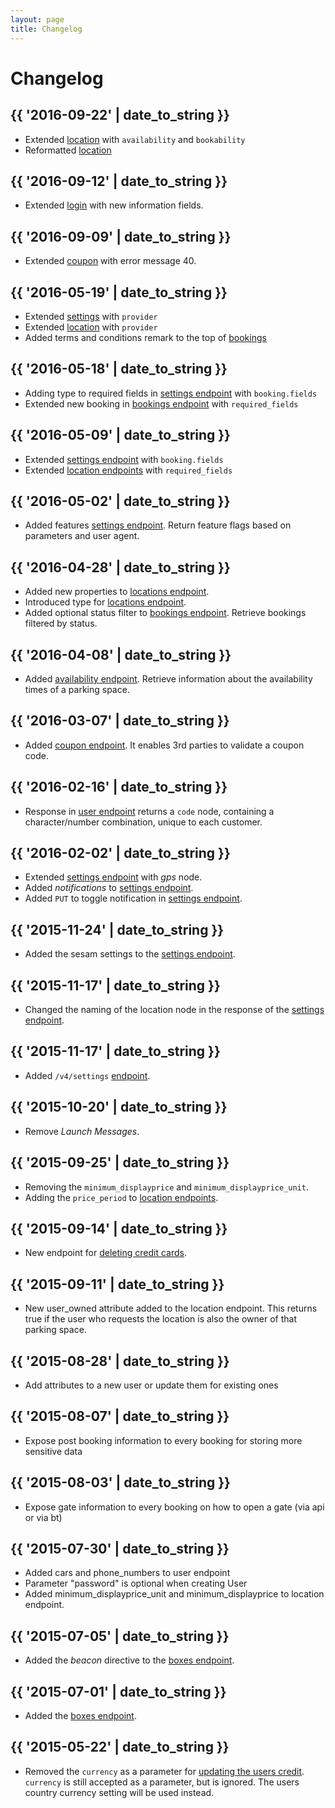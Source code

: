 ```yaml
---
layout: page
title: Changelog
---
```


# Changelog

<!--
  Add new changes to the log in historically descending order.
-->

## {{ '2016-09-22' | date_to_string }}

* Extended [location](/api/locations) with `availability` and `bookability`
* Reformatted [location](/api/locations)

## {{ '2016-09-12' | date_to_string }}

* Extended [login](/api/login) with new information fields.

## {{ '2016-09-09' | date_to_string }}

* Extended [coupon](/api/coupon) with error message 40.

## {{ '2016-05-19' | date_to_string }}

* Extended [settings](/api/settings) with `provider`
* Extended [location](/api/locations) with `provider`
* Added terms and conditions remark to the top of [bookings](/api/bookings) 

## {{ '2016-05-18' | date_to_string }}

* Adding type to required fields in [settings endpoint](/api/settings) with `booking.fields`
* Extended new booking in [bookings endpoint](/api/bookings) with `required_fields`

## {{ '2016-05-09' | date_to_string }}

* Extended [settings endpoint](/api/settings) with `booking.fields`
* Extended [location endpoints](/api/locations) with `required_fields`

## {{ '2016-05-02' | date_to_string }}

* Added features [settings endpoint](/api/settings/). Return feature flags based on parameters and user agent.

## {{ '2016-04-28' | date_to_string }}

* Added new properties to [locations endpoint](/api/locations/).
* Introduced type for [locations endpoint](/api/locations/). 
* Added optional status filter to [bookings endpoint](/api/bookings/). Retrieve bookings filtered by status.

## {{ '2016-04-08' | date_to_string }}

* Added [availability endpoint](/api/locations/{location_id}/availability). Retrieve information
  about the availability times of a parking space.

## {{ '2016-03-07' | date_to_string }}

* Added [coupon endpoint](/api/coupon/). It enables 3rd parties to validate a
  coupon code.

## {{ '2016-02-16' | date_to_string }}

* Response in [user endpoint](/api/user/) returns a `code` node, containing a
  character/number combination, unique to each customer.

## {{ '2016-02-02' | date_to_string }}

* Extended [settings endpoint](/api/settings/) with *gps* node.
* Added *notifications* to [settings endpoint](/api/settings/).
* Added `PUT` to toggle notification in [settings endpoint](/api/settings/).

## {{ '2015-11-24' | date_to_string }}

* Added the sesam settings to the [settings endpoint](/api/settings/).

## {{ '2015-11-17' | date_to_string }}

* Changed the naming of the location node in the response of the [settings endpoint](/api/settings/).

## {{ '2015-11-17' | date_to_string }}

* Added `/v4/settings` [endpoint](/api/settings/).

## {{ '2015-10-20' | date_to_string }}

* Remove _Launch Messages_.

## {{ '2015-09-25' | date_to_string }}

* Removing the `minimum_displayprice` and `minimum_displayprice_unit`.
* Adding the `price_period` to [location endpoints](/api/locations/).

## {{ '2015-09-14' | date_to_string }}

* New endpoint for [deleting credit cards](/api/payment/#delete-a-credit-card).

## {{ '2015-09-11' | date_to_string }}

* New user_owned attribute added to the location endpoint. This returns true if the user who requests the location is also the owner of that parking space.

## {{ '2015-08-28' | date_to_string }}

* Add attributes to a new user or update them for existing ones

## {{ '2015-08-07' | date_to_string }}

* Expose post booking information to every booking for storing more sensitive data

## {{ '2015-08-03' | date_to_string }}

* Expose gate information to every booking on how to open a gate (via api or via bt)

## {{ '2015-07-30' | date_to_string }}

* Added cars and phone_numbers to user endpoint
* Parameter "password" is optional when creating User
* Added minimum_displayprice_unit and minimum_displayprice to location endpoint.

## {{ '2015-07-05' | date_to_string }}

* Added the _beacon_ directive to the [boxes endpoint][boxes].

## {{ '2015-07-01' | date_to_string }}

* Added the [boxes endpoint][boxes].

## {{ '2015-05-22' | date_to_string }}

* Removed the `currency` as a parameter for [updating the users credit](/api/payment/#update-credit). `currency` is still accepted as a parameter, but is ignored. The users country currency setting will be used instead.


  [boxes]: /api/boxes/ "Boxes Endpoint"

